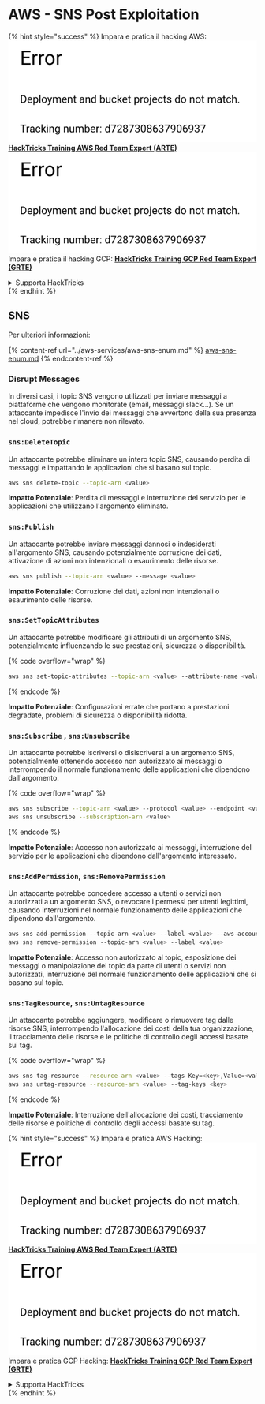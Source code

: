 # AWS - SNS Post Exploitation

{% hint style="success" %}
Impara e pratica il hacking AWS:<img src="../../../.gitbook/assets/image (1) (1).png" alt="" data-size="line">[**HackTricks Training AWS Red Team Expert (ARTE)**](https://training.hacktricks.xyz/courses/arte)<img src="../../../.gitbook/assets/image (1) (1).png" alt="" data-size="line">\
Impara e pratica il hacking GCP: <img src="../../../.gitbook/assets/image (2).png" alt="" data-size="line">[**HackTricks Training GCP Red Team Expert (GRTE)**<img src="../../../.gitbook/assets/image (2).png" alt="" data-size="line">](https://training.hacktricks.xyz/courses/grte)

<details>

<summary>Supporta HackTricks</summary>

* Controlla i [**piani di abbonamento**](https://github.com/sponsors/carlospolop)!
* **Unisciti al** 💬 [**gruppo Discord**](https://discord.gg/hRep4RUj7f) o al [**gruppo telegram**](https://t.me/peass) o **seguici** su **Twitter** 🐦 [**@hacktricks\_live**](https://twitter.com/hacktricks\_live)**.**
* **Condividi trucchi di hacking inviando PR ai** [**HackTricks**](https://github.com/carlospolop/hacktricks) e [**HackTricks Cloud**](https://github.com/carlospolop/hacktricks-cloud) repos su github.

</details>
{% endhint %}

## SNS

Per ulteriori informazioni:

{% content-ref url="../aws-services/aws-sns-enum.md" %}
[aws-sns-enum.md](../aws-services/aws-sns-enum.md)
{% endcontent-ref %}

### Disrupt Messages

In diversi casi, i topic SNS vengono utilizzati per inviare messaggi a piattaforme che vengono monitorate (email, messaggi slack...). Se un attaccante impedisce l'invio dei messaggi che avvertono della sua presenza nel cloud, potrebbe rimanere non rilevato.

### `sns:DeleteTopic`

Un attaccante potrebbe eliminare un intero topic SNS, causando perdita di messaggi e impattando le applicazioni che si basano sul topic.
```bash
aws sns delete-topic --topic-arn <value>
```
**Impatto Potenziale**: Perdita di messaggi e interruzione del servizio per le applicazioni che utilizzano l'argomento eliminato.

### `sns:Publish`

Un attaccante potrebbe inviare messaggi dannosi o indesiderati all'argomento SNS, causando potenzialmente corruzione dei dati, attivazione di azioni non intenzionali o esaurimento delle risorse.
```bash
aws sns publish --topic-arn <value> --message <value>
```
**Impatto Potenziale**: Corruzione dei dati, azioni non intenzionali o esaurimento delle risorse.

### `sns:SetTopicAttributes`

Un attaccante potrebbe modificare gli attributi di un argomento SNS, potenzialmente influenzando le sue prestazioni, sicurezza o disponibilità.

{% code overflow="wrap" %}
```bash
aws sns set-topic-attributes --topic-arn <value> --attribute-name <value> --attribute-value <value>
```
{% endcode %}

**Impatto Potenziale**: Configurazioni errate che portano a prestazioni degradate, problemi di sicurezza o disponibilità ridotta.

### `sns:Subscribe` , `sns:Unsubscribe`

Un attaccante potrebbe iscriversi o disiscriversi a un argomento SNS, potenzialmente ottenendo accesso non autorizzato ai messaggi o interrompendo il normale funzionamento delle applicazioni che dipendono dall'argomento.

{% code overflow="wrap" %}
```bash
aws sns subscribe --topic-arn <value> --protocol <value> --endpoint <value>
aws sns unsubscribe --subscription-arn <value>
```
{% endcode %}

**Impatto Potenziale**: Accesso non autorizzato ai messaggi, interruzione del servizio per le applicazioni che dipendono dall'argomento interessato.

### `sns:AddPermission`, `sns:RemovePermission`

Un attaccante potrebbe concedere accesso a utenti o servizi non autorizzati a un argomento SNS, o revocare i permessi per utenti legittimi, causando interruzioni nel normale funzionamento delle applicazioni che dipendono dall'argomento.
```css
aws sns add-permission --topic-arn <value> --label <value> --aws-account-id <value> --action-name <value>
aws sns remove-permission --topic-arn <value> --label <value>
```
**Impatto Potenziale**: Accesso non autorizzato al topic, esposizione dei messaggi o manipolazione del topic da parte di utenti o servizi non autorizzati, interruzione del normale funzionamento delle applicazioni che si basano sul topic.

### `sns:TagResource`, `sns:UntagResource`

Un attaccante potrebbe aggiungere, modificare o rimuovere tag dalle risorse SNS, interrompendo l'allocazione dei costi della tua organizzazione, il tracciamento delle risorse e le politiche di controllo degli accessi basate sui tag.

{% code overflow="wrap" %}
```bash
aws sns tag-resource --resource-arn <value> --tags Key=<key>,Value=<value>
aws sns untag-resource --resource-arn <value> --tag-keys <key>
```
{% endcode %}

**Impatto Potenziale**: Interruzione dell'allocazione dei costi, tracciamento delle risorse e politiche di controllo degli accessi basate su tag.

{% hint style="success" %}
Impara e pratica AWS Hacking:<img src="../../../.gitbook/assets/image (1) (1).png" alt="" data-size="line">[**HackTricks Training AWS Red Team Expert (ARTE)**](https://training.hacktricks.xyz/courses/arte)<img src="../../../.gitbook/assets/image (1) (1).png" alt="" data-size="line">\
Impara e pratica GCP Hacking: <img src="../../../.gitbook/assets/image (2).png" alt="" data-size="line">[**HackTricks Training GCP Red Team Expert (GRTE)**<img src="../../../.gitbook/assets/image (2).png" alt="" data-size="line">](https://training.hacktricks.xyz/courses/grte)

<details>

<summary>Supporta HackTricks</summary>

* Controlla i [**piani di abbonamento**](https://github.com/sponsors/carlospolop)!
* **Unisciti al** 💬 [**gruppo Discord**](https://discord.gg/hRep4RUj7f) o al [**gruppo telegram**](https://t.me/peass) o **seguici** su **Twitter** 🐦 [**@hacktricks\_live**](https://twitter.com/hacktricks\_live)**.**
* **Condividi trucchi di hacking inviando PR ai** [**HackTricks**](https://github.com/carlospolop/hacktricks) e [**HackTricks Cloud**](https://github.com/carlospolop/hacktricks-cloud) repos di github.

</details>
{% endhint %}
